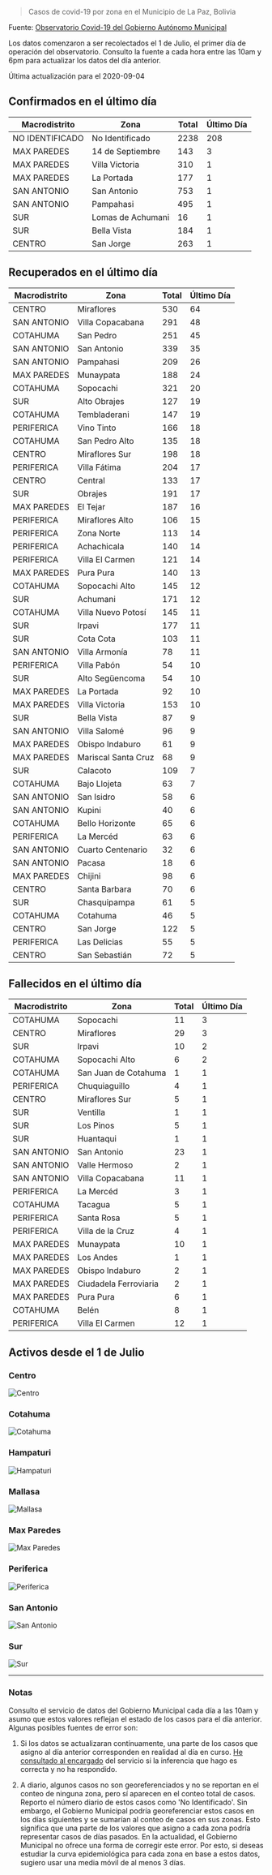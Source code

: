 > Casos de covid-19 por zona en el Municipio de La Paz, Bolivia

Fuente: [Observatorio Covid-19 del Gobierno Autónomo Municipal](http://observatoriocovid19.lapaz.bo/observatorio/index.php/datos-abiertos-covid)

Los datos comenzaron a ser recolectados el 1 de Julio, el primer día de operación del observatorio. Consulto la fuente a cada hora entre las 10am y 6pm para actualizar los datos del día anterior.

Última actualización para el 2020-09-04

## Confirmados en el último día

| Macrodistrito   | Zona              |   Total |   Último Día |
|-----------------|-------------------|---------|--------------|
| NO IDENTIFICADO | No Identificado   |    2238 |          208 |
| MAX PAREDES     | 14 de Septiembre  |     143 |            3 |
| MAX PAREDES     | Villa Victoria    |     310 |            1 |
| MAX PAREDES     | La Portada        |     177 |            1 |
| SAN ANTONIO     | San Antonio       |     753 |            1 |
| SAN ANTONIO     | Pampahasi         |     495 |            1 |
| SUR             | Lomas de Achumani |      16 |            1 |
| SUR             | Bella Vista       |     184 |            1 |
| CENTRO          | San Jorge         |     263 |            1 |

## Recuperados en el último día

| Macrodistrito   | Zona                |   Total |   Último Día |
|-----------------|---------------------|---------|--------------|
| CENTRO          | Miraflores          |     530 |           64 |
| SAN ANTONIO     | Villa Copacabana    |     291 |           48 |
| COTAHUMA        | San Pedro           |     251 |           45 |
| SAN ANTONIO     | San Antonio         |     339 |           35 |
| SAN ANTONIO     | Pampahasi           |     209 |           26 |
| MAX PAREDES     | Munaypata           |     188 |           24 |
| COTAHUMA        | Sopocachi           |     321 |           20 |
| SUR             | Alto Obrajes        |     127 |           19 |
| COTAHUMA        | Tembladerani        |     147 |           19 |
| PERIFERICA      | Vino Tinto          |     166 |           18 |
| COTAHUMA        | San Pedro Alto      |     135 |           18 |
| CENTRO          | Miraflores Sur      |     198 |           18 |
| PERIFERICA      | Villa Fátima        |     204 |           17 |
| CENTRO          | Central             |     133 |           17 |
| SUR             | Obrajes             |     191 |           17 |
| MAX PAREDES     | El Tejar            |     187 |           16 |
| PERIFERICA      | Miraflores Alto     |     106 |           15 |
| PERIFERICA      | Zona Norte          |     113 |           14 |
| PERIFERICA      | Achachicala         |     140 |           14 |
| PERIFERICA      | Villa El Carmen     |     121 |           14 |
| MAX PAREDES     | Pura Pura           |     140 |           13 |
| COTAHUMA        | Sopocachi Alto      |     145 |           12 |
| SUR             | Achumani            |     171 |           12 |
| COTAHUMA        | Villa Nuevo Potosí  |     145 |           11 |
| SUR             | Irpavi              |     177 |           11 |
| SUR             | Cota Cota           |     103 |           11 |
| SAN ANTONIO     | Villa Armonía       |      78 |           11 |
| PERIFERICA      | Villa Pabón         |      54 |           10 |
| SUR             | Alto Següencoma     |      54 |           10 |
| MAX PAREDES     | La Portada          |      92 |           10 |
| MAX PAREDES     | Villa Victoria      |     153 |           10 |
| SUR             | Bella Vista         |      87 |            9 |
| SAN ANTONIO     | Villa Salomé        |      96 |            9 |
| MAX PAREDES     | Obispo Indaburo     |      61 |            9 |
| MAX PAREDES     | Mariscal Santa Cruz |      68 |            9 |
| SUR             | Calacoto            |     109 |            7 |
| COTAHUMA        | Bajo Llojeta        |      63 |            7 |
| SAN ANTONIO     | San Isidro          |      58 |            6 |
| SAN ANTONIO     | Kupini              |      40 |            6 |
| COTAHUMA        | Bello Horizonte     |      65 |            6 |
| PERIFERICA      | La Mercéd           |      63 |            6 |
| SAN ANTONIO     | Cuarto Centenario   |      32 |            6 |
| SAN ANTONIO     | Pacasa              |      18 |            6 |
| MAX PAREDES     | Chijini             |      98 |            6 |
| CENTRO          | Santa Barbara       |      70 |            6 |
| SUR             | Chasquipampa        |      61 |            5 |
| COTAHUMA        | Cotahuma            |      46 |            5 |
| CENTRO          | San Jorge           |     122 |            5 |
| PERIFERICA      | Las Delicias        |      55 |            5 |
| CENTRO          | San Sebastián       |      72 |            5 |

## Fallecidos en el último día

| Macrodistrito   | Zona                  |   Total |   Último Día |
|-----------------|-----------------------|---------|--------------|
| COTAHUMA        | Sopocachi             |      11 |            3 |
| CENTRO          | Miraflores            |      29 |            3 |
| SUR             | Irpavi                |      10 |            2 |
| COTAHUMA        | Sopocachi Alto        |       6 |            2 |
| COTAHUMA        | San Juan de Cotahuma  |       1 |            1 |
| PERIFERICA      | Chuquiaguillo         |       4 |            1 |
| CENTRO          | Miraflores Sur        |       5 |            1 |
| SUR             | Ventilla              |       1 |            1 |
| SUR             | Los Pinos             |       5 |            1 |
| SUR             | Huantaqui             |       1 |            1 |
| SAN ANTONIO     | San Antonio           |      23 |            1 |
| SAN ANTONIO     | Valle Hermoso         |       2 |            1 |
| SAN ANTONIO     | Villa Copacabana      |      11 |            1 |
| PERIFERICA      | La Mercéd             |       3 |            1 |
| COTAHUMA        | Tacagua               |       5 |            1 |
| PERIFERICA      | Santa Rosa            |       5 |            1 |
| PERIFERICA      | Villa de la Cruz      |       4 |            1 |
| MAX PAREDES     | Munaypata             |      10 |            1 |
| MAX PAREDES     | Los Andes             |       1 |            1 |
| MAX PAREDES     | Obispo Indaburo       |       2 |            1 |
| MAX PAREDES     | Ciudadela Ferroviaria |       2 |            1 |
| MAX PAREDES     | Pura Pura             |       6 |            1 |
| COTAHUMA        | Belén                 |       8 |            1 |
| PERIFERICA      | Villa El Carmen       |      12 |            1 |

## Activos desde el 1 de Julio

### Centro

![Centro](plots/activos_centro.png)

### Cotahuma

![Cotahuma](plots/activos_cotahuma.png)

### Hampaturi

![Hampaturi](plots/activos_hampaturi.png)

### Mallasa

![Mallasa](plots/activos_mallasa.png)

### Max Paredes

![Max Paredes](plots/activos_max_paredes.png)

### Periferica

![Periferica](plots/activos_periferica.png)

### San Antonio

![San Antonio](plots/activos_san_antonio.png)

### Sur

![Sur](plots/activos_sur.png)

---

### Notas

Consulto el servicio de datos del Gobierno Municipal cada día a las 10am y asumo que estos valores reflejan el estado de los casos para el día anterior. Algunas posibles fuentes de error son:

1. Si los datos se actualizaran contínuamente, una parte de los casos que asigno al día anterior corresponden en realidad al día en curso. [He consultado al encargado](https://twitter.com/mauforonda/status/1278727234765959168) del servicio si la inferencia que hago es correcta y no ha respondido.

2. A diario, algunos casos no son georeferenciados y no se reportan en el conteo de ninguna zona, pero sí aparecen en el conteo total de casos. Reporto el número diario de estos casos como 'No Identificado'.  Sin embargo, el Gobierno Municipal podría georeferenciar estos casos en los días siguientes y se sumarían al conteo de casos en sus zonas. Esto significa que una parte de los valores que asigno a cada zona podría representar casos de días pasados. En la actualidad, el Gobierno Municipal no ofrece una forma de corregir este error. Por esto, si deseas estudiar la curva epidemiológica para cada zona en base a estos datos, sugiero usar una media móvil de al menos 3 días.